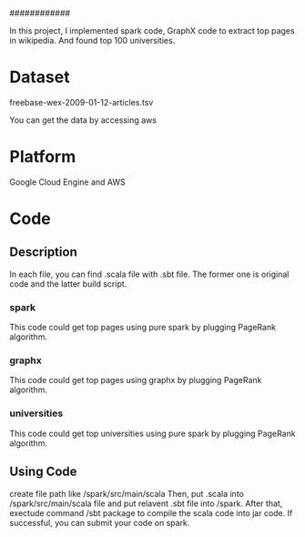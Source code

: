 ############

In this project, I implemented spark code, GraphX code to extract top pages in wikipedia. And found top 100 universities.

# Dataset

freebase-wex-2009-01-12-articles.tsv

You can get the data by accessing aws

# Platform

Google Cloud Engine and AWS

# Code

## Description

In each file, you can find .scala file with .sbt file. The former one is original code and the latter build script.

### spark

This code could get top pages using pure spark by plugging PageRank algorithm. 

### graphx

This code could get top pages using graphx by plugging PageRank algorithm. 

### universities

This code could get top universities using pure spark by plugging PageRank algorithm. 

## Using Code

create file path like /spark/src/main/scala
Then, put .scala into /spark/src/main/scala file and put relavent .sbt file into /spark. After that, exectude command /sbt package to compile the scala code into jar code. If successful, you can submit your code on spark.
